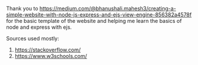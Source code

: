 Thank you to https://medium.com/@bhanushali.mahesh3/creating-a-simple-website-with-node-js-express-and-ejs-view-engine-856382a4578f for the basic template of the website and helping me learn the basics of node and express with ejs. 

Sources used mostly: 
1) https://stackoverflow.com/
2) https://www.w3schools.com/
